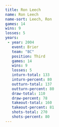 ```yaml
---
title: Ron Leech
name: Ron Leech
name-sort: Leech, Ron
games: 14
wins: 9
losses: 5
years:
 - year: 2004
   event: Brier
   team: "BC"
   position: Third
   games: 14
   wins: 9
   losses: 5
   inturn-total: 133
   inturn-percent: 80
   outturn-total: 137
   outturn-percent: 80
   draw-total: 110
   draw-percent: 78
   takeout-total: 160
   takeout-percent: 81
   shots-total: 270
   shots-percent: 80
---
```

